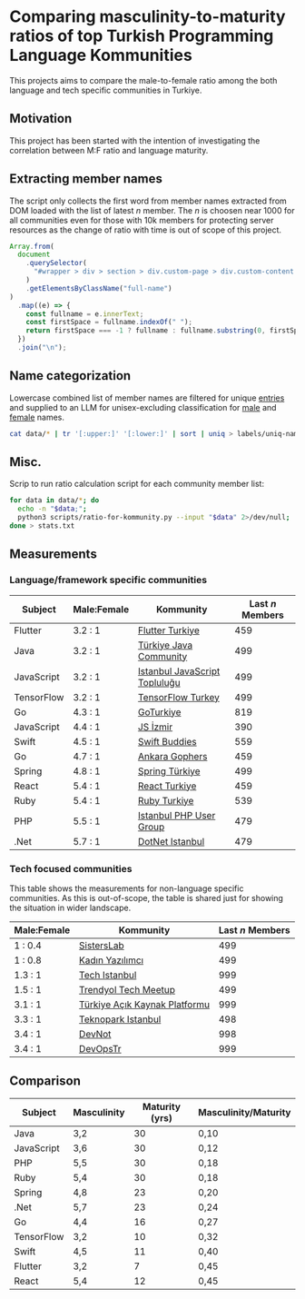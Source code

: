# Comparing masculinity-to-maturity ratios of top Turkish Programming Language Kommunities

This projects aims to compare the male-to-female ratio among the both language and tech specific communities in Turkiye.

## Motivation

This project has been started with the intention of investigating the correlation between M:F ratio and language maturity.

## Extracting member names

The script only collects the first word from member names extracted from DOM loaded with the list of latest $n$ member. The $n$ is choosen near 1000 for all communities even for those with 10k members for protecting server resources as the change of ratio with time is out of scope of this project.

```js
Array.from(
  document
    .querySelector(
      "#wrapper > div > section > div.custom-page > div.custom-content > section > div > div > div.user-list"
    )
    .getElementsByClassName("full-name")
)
  .map((e) => {
    const fullname = e.innerText;
    const firstSpace = fullname.indexOf(" ");
    return firstSpace === -1 ? fullname : fullname.substring(0, firstSpace);
  })
  .join("\n");
```

## Name categorization

Lowercase combined list of member names are filtered for unique [entries](labels/uniq-names.txt) and supplied to an LLM for unisex-excluding classification for [male](labels/male-names.txt) and [female](labels/female-names.txt) names.

```sh
cat data/* | tr '[:upper:]' '[:lower:]' | sort | uniq > labels/uniq-names.txt
```

## Misc.

Scrip to run ratio calculation script for each community member list:

```sh
for data in data/*; do
  echo -n "$data;";
  python3 scripts/ratio-for-kommunity.py --input "$data" 2>/dev/null;
done > stats.txt
```

## Measurements

### Language/framework specific communities

| Subject    | Male:Female | Kommunity                                                                            | Last $n$ Members |
| ---------- | ----------- | ------------------------------------------------------------------------------------ | ---------------- |
| Flutter    | 3.2 : 1     | [Flutter Turkiye](https://kommunity.com/flutter-turkiye)                             | 459              |
| Java       | 3.2 : 1     | [Türkiye Java Community](https://kommunity.com/turkiye-java-community)               | 499              |
| JavaScript | 3.2 : 1     | [Istanbul JavaScript Topluluğu](https://kommunity.com/istanbul-javascript-toplulugu) | 499              |
| TensorFlow | 3.2 : 1     | [TensorFlow Turkey](https://kommunity.com/tensorflow-turkey)                         | 499              |
| Go         | 4.3 : 1     | [GoTurkiye](https://kommunity.com/goturkiye)                                         | 819              |
| JavaScript | 4.4 : 1     | [JS İzmir](https://kommunity.com/js-izmir)                                           | 390              |
| Swift      | 4.5 : 1     | [Swift Buddies](https://kommunity.com/swiftbuddies)                                  | 559              |
| Go         | 4.7 : 1     | [Ankara Gophers](https://kommunity.com/ankara-gophers)                               | 459              |
| Spring     | 4.8 : 1     | [Spring Türkiye](https://kommunity.com/spring-turkiye)                               | 499              |
| React      | 5.4 : 1     | [React Turkiye](https://kommunity.com/reacttr)                                       | 459              |
| Ruby       | 5.4 : 1     | [Ruby Turkiye](https://kommunity.com/ruby-turkiye)                                   | 539              |
| PHP        | 5.5 : 1     | [Istanbul PHP User Group](https://kommunity.com/istanbulphp)                         | 479              |
| .Net       | 5.7 : 1     | [DotNet Istanbul](https://kommunity.com/dotnet-istanbul)                             | 479              |

### Tech focused communities

This table shows the measurements for non-language specific communities. As this is out-of-scope, the table is shared just for showing the situation in wider landscape.

| Male:Female | Kommunity                                                                            | Last $n$ Members |
| ----------- | ------------------------------------------------------------------------------------ | ---------------- |
| 1 : 0.4     | [SistersLab](https://kommunity.com/sisterslaborg)                                    | 499              |
| 1 : 0.8     | [Kadın Yazılımcı](https://kommunity.com/kadinyazilimci)                              | 499              |
| 1.3 : 1     | [Tech Istanbul](https://kommunity.com/techistanbul)                                  | 999              |
| 1.5 : 1     | [Trendyol Tech Meetup](https://kommunity.com/trendyol)                               | 499              |
| 3.1 : 1     | [Türkiye Açık Kaynak Platformu](https://kommunity.com/tracikkaynak)                  | 999              |
| 3.3 : 1     | [Teknopark Istanbul](https://kommunity.com/teknopark-istanbul-yazilimci-bulusmalari) | 498              |
| 3.4 : 1     | [DevNot](https://kommunity.com/devnot)                                               | 998              |
| 3.4 : 1     | [DevOpsTr](https://kommunity.com/devops-turkiye)                                     | 999              |

## Comparison

| Subject    | Masculinity | Maturity (yrs) | Masculinity/Maturity |
| ---------- | ----------- | -------------- | -------------------- |
| Java       | 3,2         | 30             | 0,10                 |
| JavaScript | 3,6         | 30             | 0,12                 |
| PHP        | 5,5         | 30             | 0,18                 |
| Ruby       | 5,4         | 30             | 0,18                 |
| Spring     | 4,8         | 23             | 0,20                 |
| .Net       | 5,7         | 23             | 0,24                 |
| Go         | 4,4         | 16             | 0,27                 |
| TensorFlow | 3,2         | 10             | 0,32                 |
| Swift      | 4,5         | 11             | 0,40                 |
| Flutter    | 3,2         | 7              | 0,45                 |
| React      | 5,4         | 12             | 0,45                 |

